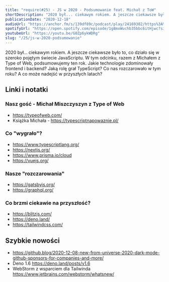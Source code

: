 ```yaml
---
title: "require(#25) - JS w 2020 - Podsumowanie feat. Michał z ToW"
shortDescription: "2020 był... ciekawym rokiem. A jeszcze ciekawsze było to, co działo się w szeroko pojętym świecie JavaScriptu. W tym odcinku, razem z Michałem z Type of Web, podsumowujemy ten rok. Jakie technologie zdominowały frontend i backend? Jaką rolę grał TypeScript? Co nas rozczarowało w tym roku? A co może nadejść w przyszłych latach?"
publicationDate: "2020-12-18"
audioUrl: "https://anchor.fm/s/139df89c/podcast/play/24169382/https%3A%2F%2Fd3ctxlq1ktw2nl.cloudfront.net%2Fstaging%2F2020-11-18%2F743f7bd0-e8a9-e1ac-3620-c74d41d5ef15.mp3"
spotifyUrl: "https://open.spotify.com/episode/1g8mxWuchb35bbc6itHjwc?si=zhEpA6jET9283M5LEU4mtQ"
youtubeUrl: "https://youtu.be/G0Zp6ykWDRg"
slug: "/25/js-w-2020-podsumowanie"
---
```


2020 był... ciekawym rokiem. A jeszcze ciekawsze było to, co działo się w szeroko pojętym świecie JavaScriptu. W tym odcinku, razem z Michałem z Type of Web, podsumowujemy ten rok. Jakie technologie zdominowały frontend i backend? Jaką rolę grał TypeScript? Co nas rozczarowało w tym roku? A co może nadejść w przyszłych latach?

## Linki i notatki

### Nasz gość - Michał Miszczyszyn z Type of Web

- https://typeofweb.com/
- Książka Michała - https://typescriptnapowaznie.pl/

### Co "wygrało"?

- https://www.typescriptlang.org/
- https://nextjs.org/
- https://www.prisma.io/cloud
- https://vuejs.org/

### Nasze "rozczarowania"

- https://gatsbyjs.org/
- https://graphql.org/

### Co brzmi ciekawie na przyszłość?

- https://blitzjs.com/
- https://deno.land/
- https://tailwindcss.com/

## Szybkie nowości

- https://github.blog/2020-12-08-new-from-universe-2020-dark-mode-github-sponsors-for-companies-and-more/
- Deno 1.6 https://deno.land/posts/v1.6
- WebStorm z wsparciem dla Tailwinda https://www.jetbrains.com/webstorm/whatsnew/
